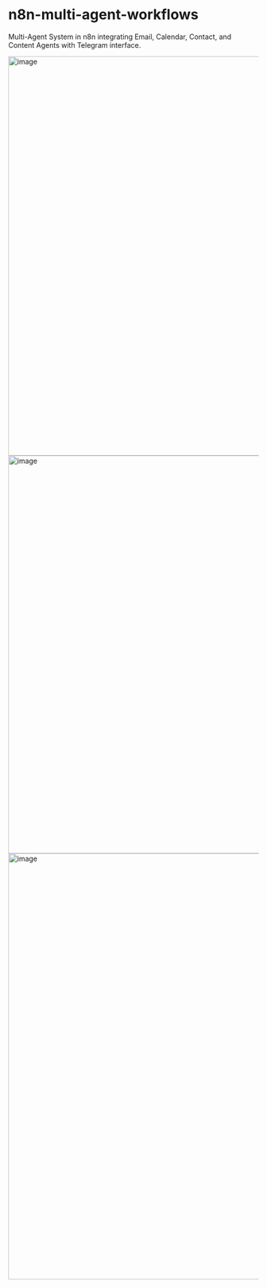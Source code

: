 # n8n-multi-agent-workflows
Multi-Agent System in n8n integrating Email, Calendar, Contact, and Content Agents with Telegram interface.


<img width="1918" height="803" alt="image" src="https://github.com/user-attachments/assets/81137918-8dc0-4a5c-9e33-3a9194d47ba5" />

<img width="1918" height="800" alt="image" src="https://github.com/user-attachments/assets/d05c8618-48b4-4522-9822-c1b6b9fa5223" />

<img width="1258" height="857" alt="image" src="https://github.com/user-attachments/assets/efb9f434-614c-4f79-9491-c5f56622d001" />
